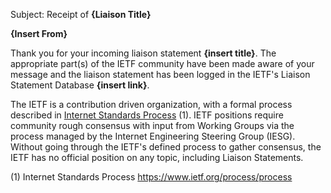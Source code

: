 Subject:  Receipt of **{Liaison Title}**

**{Insert From}**

Thank you for your incoming liaison statement **{insert title}**.  The appropriate part(s) of the IETF community have been made aware of your message and the liaison statement has been logged in the IETF's Liaison Statement Database **{insert link}**.

The IETF is a contribution driven organization, with a formal process described in [Internet Standards Process](https://www.ietf.org/process/process) (1). IETF positions require community rough consensus with input from Working Groups via the process managed by the Internet Engineering Steering Group (IESG). Without going through the IETF's defined process to gather consensus, the IETF has no official position on any topic, including Liaison Statements.

(1) Internet Standards Process https://www.ietf.org/process/process
